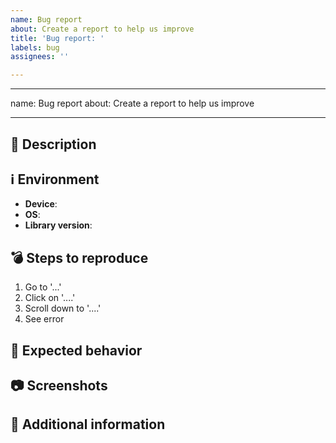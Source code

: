 ```yaml
---
name: Bug report
about: Create a report to help us improve
title: 'Bug report: '
labels: bug
assignees: ''

---
```


---
name: Bug report
about: Create a report to help us improve

---

## 📖 Description
<!-- A clear and concise description of what the bug is. -->

## ℹ️ Environment
- **Device**: <!-- e.g. Pixel 5 -->
- **OS**: <!-- e.g. 9.0.0 -->
- **Library version**: <!-- e.g. 1.3.0). -->

## 💣 Steps to reproduce
<!-- How we can reproduce the behavior: -->
1. Go to '...'
2. Click on '....'
3. Scroll down to '....'
4. See error

## 🔧 Expected behavior
<!-- A clear and concise description of what you expected to happen. -->

## 📷 Screenshots
<!-- If applicable, add screenshots to help explain your problem. -->

## 📄 Additional information
<!-- Add any other context about the problem here. -->
